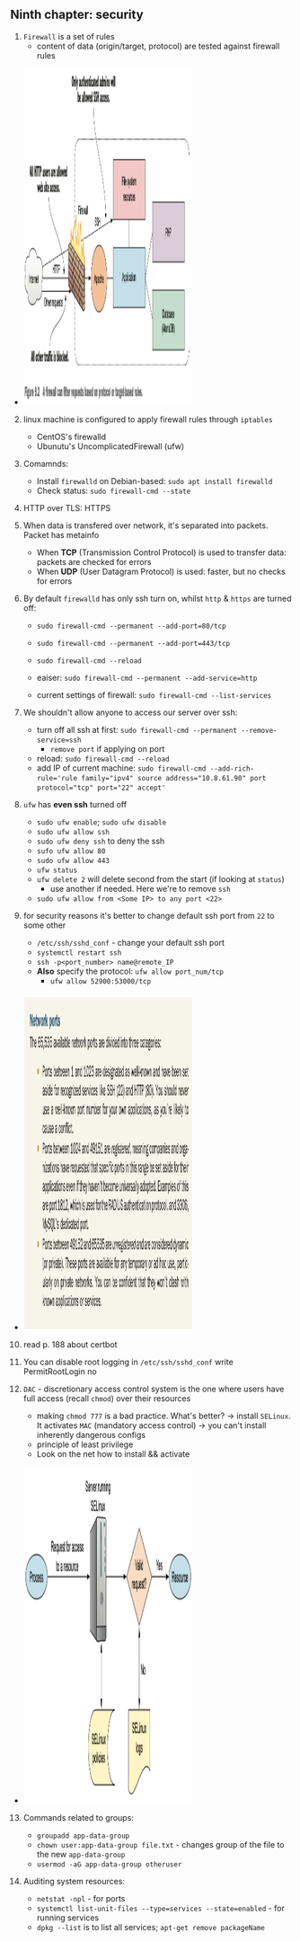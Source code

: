 <h2>Ninth chapter: security</h2>

1. `Firewall` is a set of rules
	* content of data (origin/target, protocol) are tested against firewall rules

- <img src="../image_folder/firewall_ex.png" width="300" height="600">

2. linux machine is configured to apply firewall rules through `iptables`
	* CentOS's firewalld
	* Ubunutu's UncomplicatedFirewall (ufw)

3. Comamnds:
	- Install `firewalld` on Debian-based: `sudo apt install firewalld`
	- Check status: `sudo firewall-cmd --state`

4. HTTP over TLS: HTTPS
5. When data is transfered over network, it's separated into packets.
	Packet has metainfo
	* When **TCP** (Transmission Control Protocol) is used to transfer data: packets are checked for errors
	* When **UDP** (User Datagram Protocol) is used: faster, but no checks for errors

6. By default `firewalld` has only ssh turn on, whilst `http` & `https` are turned off:
	- `sudo firewall-cmd --permanent --add-port=80/tcp`
	- `sudo firewall-cmd --permanent --add-port=443/tcp`
	- `sudo firewall-cmd --reload`

	- eaiser: `sudo firewall-cmd --permanent --add-service=http`
	- current settings of firewall: `sudo firewall-cmd --list-services`

7. We shouldn't allow anyone to access our server over ssh:
	* turn off all ssh at first: `sudo firewall-cmd --permanent --remove-service=ssh`
		* `remove port` if applying on port
	* reload: `sudo firewall-cmd --reload`
	* add IP of current machine: `sudo firewall-cmd --add-rich-rule='rule family="ipv4" source address="10.8.61.90" port protocol="tcp" port="22" accept'`

8. `ufw` has **even ssh** turned off
	* `sudo ufw enable`; `sudo ufw disable`
	* `sudo ufw allow ssh`
	* `sudo ufw deny ssh` to deny the ssh
	* `sufo ufw allow 80`
	* `sudo ufw allow 443`
	* `ufw status`
	* `ufw delete 2` will delete second from the start (if looking at `status`)
		* use another if needed. Here we're to remove `ssh`
	* `sudo ufw allow from <Some IP> to any port <22>`

9. for security reasons it's better to change default ssh port from `22` to some other
	* `/etc/ssh/sshd_conf` - change your default ssh port
	* `systemctl restart ssh`
	* `ssh -p<port_number> name@remote_IP`
	* **Also** specify the protocol: `ufw allow port_num/tcp`
		* `ufw allow 52900:53000/tcp`

- <img src="../image_folder/ports_info.png" width="300" height="600">

10. read p. 188 about certbot

11. You can disable root logging in `/etc/ssh/sshd_conf` write PermitRootLogin no
12. `DAC` - discretionary access control system is the one where users have full access (recall `chmod`) over their resources
	* making `chmod 777` is a bad practice. What's better? -> install `SELinux`.
		It activates `MAC` (mandatory access control) -> you can't install inherently dangerous configs
	* principle of least privilege
	* Look on the net how to install && activate

- <img src="../image_folder/selinx.png" width="300" height="600">

13. Commands related to groups:
	* `groupadd app-data-group`
	* `chown user:app-data-group file.txt` - changes group of the file to the new `app-data-group`
	* `usermod -aG app-data-group otheruser`

14. Auditing system resources:
	- `netstat -npl` - for ports
	- `systemctl list-unit-files --type=services --state=enabled` - for running services
	- `dpkg --list` is to list all services; `apt-get remove packageName` 
